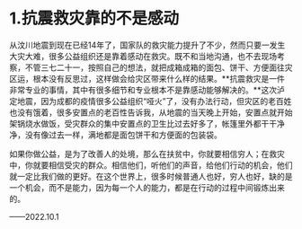 # 1.抗震救灾靠的不是感动

从汶川地震到现在已经14年了，国家队的救灾能力提升了不少，然而只要一发生大灾大难，很多公益组织还是靠着感动在救灾。既不和当地沟通，也不去现场考察，不管三七二十一，按照自己的想法，就把成箱成箱的面包、饼干、方便面往灾区运，根本没有反思过，这样做会给灾区带来什么样的结果。**抗震救灾是一件非常专业的事情，其中有很多细节和专业根本不是靠感动能够解决的。**这次泸定地震，因为成都的疫情很多公益组织“哑火”了，没有办法行动，但灾区的老百姓也没有饿着，很多安置点的老百性告诉我，从地震的当天晚上开始，安置点就开始架锅烧水做饭，受灾群众的集中安置点的卫生比过去好多了，帐篷里外都干干净净，没有像过去一样，满地都是面包饼干和方便面的包装袋。

如果你做公益，是为了改善人的处境，那么在扶贫中，你就要相信穷人；在救灾中，你就要相信受灾的群众。相信他们，听他们的声音，给他们行动的机会，他们就一定比我们做的更好。在这个世界上，很多时候普通人也好，穷人也好，缺的是一个机会，而不是能力，因为每一个人的能力，都是在行动的过程中间锻炼出来的。

——2022.10.1

